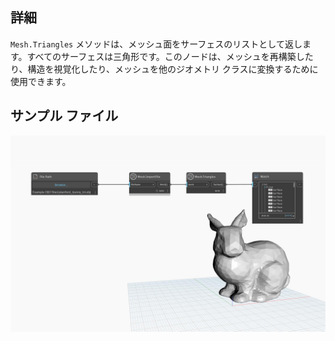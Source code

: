 ## 詳細
`Mesh.Triangles` メソッドは、メッシュ面をサーフェスのリストとして返します。すべてのサーフェスは三角形です。このノードは、メッシュを再構築したり、構造を視覚化したり、メッシュを他のジオメトリ クラスに変換するために使用できます。

## サンプル ファイル

![Example](./Autodesk.DesignScript.Geometry.Mesh.Triangles_img.jpg)
